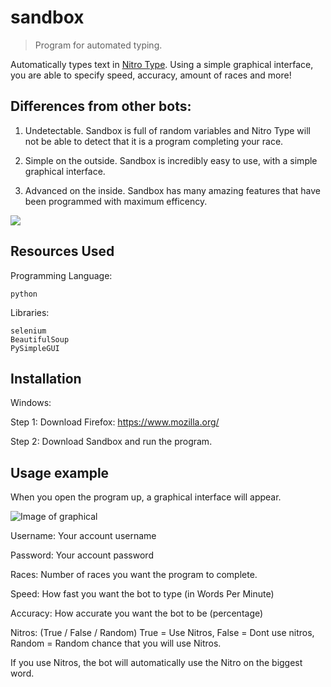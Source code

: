 
# sandbox
> Program for automated typing.

Automatically types text in [Nitro Type](https://www.nitrotype.com). Using a simple graphical interface, you are able to specify speed, accuracy, amount of races and more!

## Differences from other bots:

1. Undetectable. Sandbox is full of random variables and Nitro Type will not be able to detect that it is a program completing your race.

2. Simple on the outside. Sandbox is incredibly easy to use, with a simple graphical interface.

3. Advanced on the inside. Sandbox has many amazing features that have been programmed with maximum efficency.

![](header.png)

## Resources Used
Programming Language:

```python```

Libraries:
```
selenium
BeautifulSoup
PySimpleGUI
```
## Installation

Windows:

Step 1: Download Firefox: https://www.mozilla.org/

Step 2: Download Sandbox and run the program.
## Usage example

When you open the program up, a graphical interface will appear.

![Image of graphical](https://github.com/Limitized/sandbox/blob/master/pictures/Screenshot.png)

Username: Your account username

Password: Your account password

Races: Number of races you want the program to complete.

Speed: How fast you want the bot to type (in Words Per Minute)

Accuracy: How accurate you want the bot to be (percentage)

Nitros: (True / False / Random) True = Use Nitros, False = Dont use nitros, Random = Random chance that you will use Nitros.

If you use Nitros, the bot will automatically use the Nitro on the biggest word.
